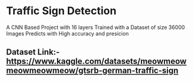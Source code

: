 # Traffic Sign Detection
A CNN Based Project with 16 layers 
Trained with a Dataset of size 36000 Images 
Predicts with High accuracy and presicion
## Dataset Link:- https://www.kaggle.com/datasets/meowmeowmeowmeowmeow/gtsrb-german-traffic-sign
